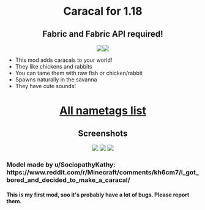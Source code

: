 <h1 align=center>Caracal for 1.18</h1>
<h2 align=center>Fabric and Fabric API required!</h2>
<p align=center>
<img src="https://badgen.net/github/release/aquupd/caracalmob"><img src="https://badgen.net/github/stars/aquupd/caracalmob"></p>
<ul>
    <li> This mod adds caracals to your world!</li>
    <li> They like chickens and rabbits</li>
    <li> You can tame them with raw fish or chicken/rabbit</li>
    <li> Spawns naturally in the savanna</li>
    <li> They have cute sounds!</li>
</ul>
<h1 align=center><a href="https://github.com/AquUpd/CaracalMob/wiki/Nametags">All nametags list </a></h1>
<h2 align=center>Screenshots</h2>
<p align=center>
    <img src="https://i.imgur.com/ZMRftI0.png">
    <img src="https://i.imgur.com/mXDNY7y.png">
    <img src="https://i.imgur.com/iWPD6X4.png">
</p>
<h3>Model made by u/SociopathyKathy:<br>
https://www.reddit.com/r/Minecraft/comments/kh6cm7/i_got_bored_and_decided_to_make_a_caracal/</h3>
<h4>This is my first mod, soo it's probably have a lot of bugs. Please report them.</h4>
